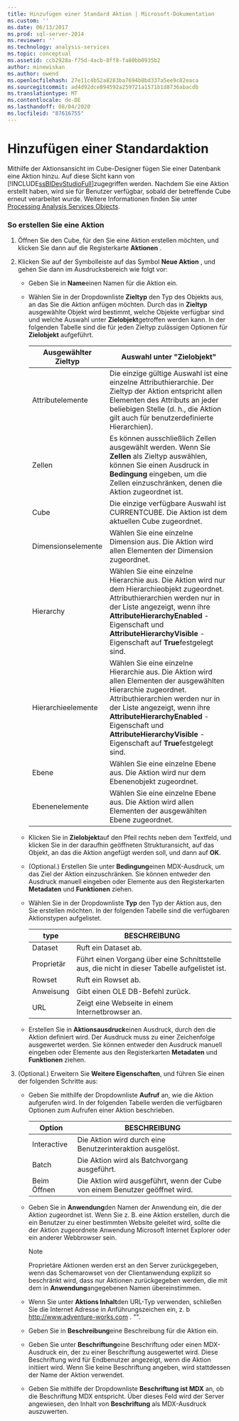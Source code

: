 ```yaml
---
title: Hinzufügen einer Standard Aktion | Microsoft-Dokumentation
ms.custom: ''
ms.date: 06/13/2017
ms.prod: sql-server-2014
ms.reviewer: ''
ms.technology: analysis-services
ms.topic: conceptual
ms.assetid: ccb2928a-f75d-4acb-8ff8-fa80bb0935b2
author: minewiskan
ms.author: owend
ms.openlocfilehash: 27e11c4b52a8283ba7694b8bd337a5ee9c82eaca
ms.sourcegitcommit: ad4d92dce894592a259721a1571b1d8736abacdb
ms.translationtype: MT
ms.contentlocale: de-DE
ms.lasthandoff: 08/04/2020
ms.locfileid: "87616755"
---
```

# <a name="add-a-standard-action"></a>Hinzufügen einer Standardaktion
  Mithilfe der Aktionsansicht im Cube-Designer fügen Sie einer Datenbank eine Aktion hinzu. Auf diese Sicht kann von [!INCLUDE[ssBIDevStudioFull](../../includes/ssbidevstudiofull-md.md)]zugegriffen werden. Nachdem Sie eine Aktion erstellt haben, wird sie für Benutzer verfügbar, sobald der betreffende Cube erneut verarbeitet wurde. Weitere Informationen finden Sie unter [Processing Analysis Services Objects](processing-analysis-services-objects.md).  
  
### <a name="to-create-an-action"></a>So erstellen Sie eine Aktion  
  
1.  Öffnen Sie den Cube, für den Sie eine Aktion erstellen möchten, und klicken Sie dann auf die Registerkarte **Aktionen** .  
  
2.  Klicken Sie auf der Symbolleiste auf das Symbol **Neue Aktion** , und gehen Sie dann im Ausdrucksbereich wie folgt vor:  
  
    -   Geben Sie in **Name**einen Namen für die Aktion ein.  
  
    -   Wählen Sie in der Dropdownliste **Zieltyp** den Typ des Objekts aus, an das Sie die Aktion anfügen möchten. Durch das in **Zieltyp** ausgewählte Objekt wird bestimmt, welche Objekte verfügbar sind und welche Auswahl unter **Zielobjekt**getroffen werden kann. In der folgenden Tabelle sind die für jeden Zieltyp zulässigen Optionen für **Zielobjekt** aufgeführt.  
  
        |Ausgewählter Zieltyp|Auswahl unter "Zielobjekt"|  
        |---------------------------------------------|---------------------------------------------------|  
        |Attributelemente|Die einzige gültige Auswahl ist eine einzelne Attributhierarchie. Der Zieltyp der Aktion entspricht allen Elementen des Attributs an jeder beliebigen Stelle (d. h., die Aktion gilt auch für benutzerdefinierte Hierarchien).|  
        |Zellen|Es können ausschließlich Zellen ausgewählt werden. Wenn Sie **Zellen** als Zieltyp auswählen, können Sie einen Ausdruck in **Bedingung** eingeben, um die Zellen einzuschränken, denen die Aktion zugeordnet ist.|  
        |Cube|Die einzige verfügbare Auswahl ist CURRENTCUBE. Die Aktion ist dem aktuellen Cube zugeordnet.|  
        |Dimensionselemente|Wählen Sie eine einzelne Dimension aus. Die Aktion wird allen Elementen der Dimension zugeordnet.|  
        |Hierarchy|Wählen Sie eine einzelne Hierarchie aus. Die Aktion wird nur dem Hierarchieobjekt zugeordnet. Attributhierarchien werden nur in der Liste angezeigt, wenn ihre **AttributeHierarchyEnabled** -Eigenschaft und **AttributeHierarchyVisible** -Eigenschaft auf **True**festgelegt sind.|  
        |Hierarchieelemente|Wählen Sie eine einzelne Hierarchie aus. Die Aktion wird allen Elementen der ausgewählten Hierarchie zugeordnet. Attributhierarchien werden nur in der Liste angezeigt, wenn ihre **AttributeHierarchyEnabled** -Eigenschaft und **AttributeHierarchyVisible** -Eigenschaft auf **True**festgelegt sind.|  
        |Ebene|Wählen Sie eine einzelne Ebene aus. Die Aktion wird nur dem Ebenenobjekt zugeordnet.|  
        |Ebenenelemente|Wählen Sie eine einzelne Ebene aus. Die Aktion wird allen Elementen der ausgewählten Ebene zugeordnet.|  
  
    -   Klicken Sie in **Zielobjekt**auf den Pfeil rechts neben dem Textfeld, und klicken Sie in der daraufhin geöffneten Strukturansicht, auf das Objekt, an das die Aktion angefügt werden soll, und dann auf **OK**.  
  
    -   (Optional.) Erstellen Sie unter **Bedingung**einen MDX-Ausdruck, um das Ziel der Aktion einzuschränken. Sie können entweder den Ausdruck manuell eingeben oder Elemente aus den Registerkarten **Metadaten** und **Funktionen** ziehen.  
  
    -   Wählen Sie in der Dropdownliste **Typ** den Typ der Aktion aus, den Sie erstellen möchten. In der folgenden Tabelle sind die verfügbaren Aktionstypen aufgelistet.  
  
        |type|BESCHREIBUNG|  
        |----------|-----------------|  
        |Dataset|Ruft ein Dataset ab.|  
        |Proprietär|Führt einen Vorgang über eine Schnittstelle aus, die nicht in dieser Tabelle aufgelistet ist.|  
        |Rowset|Ruft ein Rowset ab.|  
        |Anweisung|Gibt einen OLE DB-Befehl zurück.|  
        |URL|Zeigt eine Webseite in einem Internetbrowser an.|  
  
    -   Erstellen Sie in **Aktionsausdruck**einen Ausdruck, durch den die Aktion definiert wird. Der Ausdruck muss zu einer Zeichenfolge ausgewertet werden. Sie können entweder den Ausdruck manuell eingeben oder Elemente aus den Registerkarten **Metadaten** und **Funktionen** ziehen.  
  
3.  (Optional.) Erweitern Sie **Weitere Eigenschaften**, und führen Sie einen der folgenden Schritte aus:  
  
    -   Geben Sie mithilfe der Dropdownliste **Aufruf** an, wie die Aktion aufgerufen wird. In der folgenden Tabelle werden die verfügbaren Optionen zum Aufrufen einer Aktion beschrieben.  
  
        |Option|BESCHREIBUNG|  
        |------------|-----------------|  
        |Interactive|Die Aktion wird durch eine Benutzerinteraktion ausgelöst.|  
        |Batch|Die Aktion wird als Batchvorgang ausgeführt.|  
        |Beim Öffnen|Die Aktion wird ausgeführt, wenn der Cube von einem Benutzer geöffnet wird.|  
  
    -   Geben Sie in **Anwendung**den Namen der Anwendung ein, die der Aktion zugeordnet ist. Wenn Sie z. B. eine Aktion erstellen, durch die ein Benutzer zu einer bestimmten Website geleitet wird, sollte die der Aktion zugeordnete Anwendung Microsoft Internet Explorer oder ein anderer Webbrowser sein.  
  
        > [!NOTE]  
        >   Proprietäre Aktionen werden erst an den Server zurückgegeben, wenn das Schemarowset von der Clientanwendung explizit so beschränkt wird, dass nur Aktionen zurückgegeben werden, die mit dem in **Anwendung**angegebenen Namen übereinstimmen.  
  
    -   Wenn Sie unter **Aktions Inhalt**den URL-Typ verwenden, schließen Sie die Internet Adresse in Anführungszeichen ein, z. b http://www.adventure-works.com . "".  
  
    -   Geben Sie in **Beschreibung**eine Beschreibung für die Aktion ein.  
  
    -   Geben Sie unter **Beschriftung**eine Beschriftung oder einen MDX-Ausdruck ein, der zu einer Beschriftung ausgewertet wird. Diese Beschriftung wird für Endbenutzer angezeigt, wenn die Aktion initiiert wird. Wenn Sie keine Beschriftung angeben, wird stattdessen der Name der Aktion verwendet.  
  
    -   Geben Sie mithilfe der Dropdownliste **Beschriftung ist MDX** an, ob die Beschriftung MDX entspricht. Über dieses Feld wird der Server angewiesen, den Inhalt von **Beschriftung** als MDX-Ausdruck auszuwerten.  
  
  
